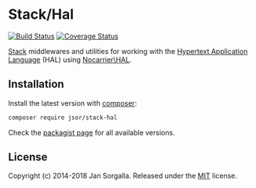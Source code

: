 Stack/Hal
=========

[![Build Status](https://travis-ci.org/jsor/stack-hal.svg?branch=master)](https://travis-ci.org/jsor/stack-hal)
[![Coverage Status](https://coveralls.io/repos/github/jsor/stack-hal/badge.svg?branch=master)](https://coveralls.io/github/jsor/stack-hal?branch=master)

[Stack](https://stackphp.com) middlewares and utilities for working with the
[Hypertext Application Language](https://tools.ietf.org/html/draft-kelly-json-hal-06)
(HAL) using [Nocarrier\HAL](https://github.com/blongden/hal).

Installation
------------

Install the latest version with [composer](https://getcomposer.org):

```bash
composer require jsor/stack-hal
```

Check the [packagist page](https://packagist.org/packages/jsor/stack-hal) for
all available versions.

License
-------

Copyright (c) 2014-2018 Jan Sorgalla.
Released under the [MIT](LICENSE) license.
